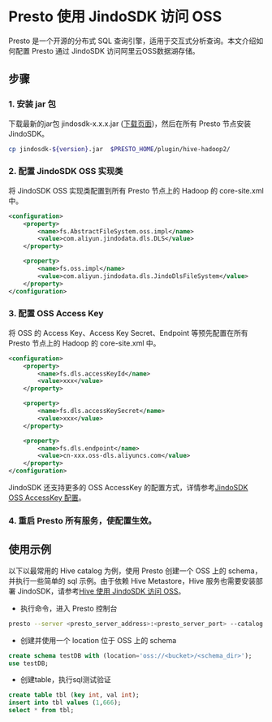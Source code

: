 # Presto 使用 JindoSDK 访问 OSS

Presto 是一个开源的分布式 SQL 查询引擎，适用于交互式分析查询。本文介绍如何配置 Presto 通过 JindoSDK 访问阿里云OSS数据湖存储。

## 步骤

### 1. 安装 jar 包
下载最新的jar包 jindosdk-x.x.x.jar ([下载页面](jindosdk_download.md))，然后在所有 Presto 节点安装 JindoSDK。

````bash
cp jindosdk-${version}.jar  $PRESTO_HOME/plugin/hive-hadoop2/
````

### 2. 配置 JindoSDK OSS 实现类
将 JindoSDK OSS 实现类配置到所有 Presto 节点上的 Hadoop 的 core-site.xml中。
```xml
<configuration>
    <property>
        <name>fs.AbstractFileSystem.oss.impl</name>
        <value>com.aliyun.jindodata.dls.DLS</value>
    </property>

    <property>
        <name>fs.oss.impl</name>
        <value>com.aliyun.jindodata.dls.JindoDlsFileSystem</value>
    </property>
</configuration>
```

### 3. 配置 OSS Access Key
将 OSS 的 Access Key、Access Key Secret、Endpoint 等预先配置在所有 Presto 节点上的 Hadoop 的 core-site.xml 中。
```xml
<configuration>
    <property>
        <name>fs.dls.accessKeyId</name>
        <value>xxx</value>
    </property>

    <property>
        <name>fs.dls.accessKeySecret</name>
        <value>xxx</value>
    </property>

    <property>
        <name>fs.dls.endpoint</name>
        <value>cn-xxx.oss-dls.aliyuncs.com</value>
    </property>
</configuration>
```
JindoSDK 还支持更多的 OSS AccessKey 的配置方式，详情参考[JindoSDK OSS AccessKey 配置](jindosdk_credential_provider.md)。<br />

### 4. 重启 Presto 所有服务，使配置生效。

## 使用示例
以下以最常用的 Hive catalog 为例，使用 Presto 创建一个 OSS 上的 schema，并执行一些简单的 sql 示例。由于依赖 Hive Metastore，Hive 服务也需要安装部署 JindoSDK，请参考[Hive 使用 JindoSDK 访问 OSS](jindosdk_on_hive.md)。
* 执行命令，进入 Presto 控制台
````bash
presto --server <presto_server_address>:<presto_server_port> --catalog hive
````
* 创建并使用一个 location 位于 OSS 上的 schema
````sql
create schema testDB with (location='oss://<bucket>/<schema_dir>');
use testDB;
````
* 创建table，执行sql测试验证
````sql
create table tbl (key int, val int);
insert into tbl values (1,666);
select * from tbl;
````